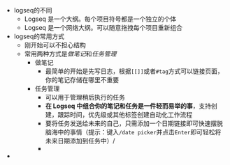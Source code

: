 - logseq的不同
	- Logseq 是一个大纲。每个项目符号都是一个独立的个体
	- Logseq 是一个网络大纲。可以随意拖拽每个项目重新组合
- logseq的常用方式
	- 刚开始可以不担心结构
	- 常用两种方式是*做笔记*和*任务管理*
		- 做笔记
			- 最简单的开始是先写日志，根据`[[]]`或者`#tag`方式可以链接页面，你的笔记存储在哪里不重要
		- 任务管理
			- 可以用于管理稍后执行的任务
			- **在 Logseq 中组合你的笔记和任务是一件轻而易举的事**，支持创建，跟踪时间，优先级或其他标签创建自动化工作流程
			- 要将任务发送给未来的自己，只需添加一个日期链接即可快速摆脱脑海中的事情（提示：键入`/date picker`并点击`Enter`即可轻松将未来日期添加到任务中）/
			-
-